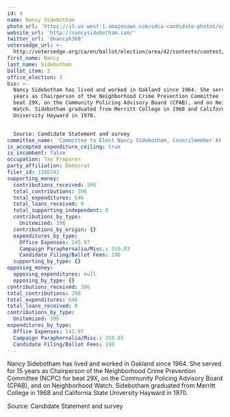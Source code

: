 ```yaml
---
id: 4
name: Nancy Sidebotham
photo_url: 'https://s3-us-west-1.amazonaws.com/odca-candidate-photos/nancy-sidebotham2.png'
website_url: 'http://nancysidebotham.com/'
twitter_url: '@nancy6368'
votersedge_url: >-
  http://votersedge.org/ca/en/ballot/election/area/42/contests/contest/13234/candidate/130754?&county=Alameda%20County&election_authority_id=1
first_name: Nancy
last_name: Sidebotham
ballot_item: 3
office_election: 3
bio: >-
  Nancy Sidebotham has lived and worked in Oakland since 1964. She served for 15
  years as Chairperson of the Neighborhood Crime Prevention Committee (NCPC) for
  beat 29X, on the Community Policing Advisory Board (CPAB), and on Neighborhood
  Watch. Sidebotham graduated from Merritt College in 1968 and California State
  University Hayward in 1970. 


  Source: Candidate Statement and survey
committee_name: 'Committee to Elect Nancy Sidebotham, Councilmember At Large, 2016'
is_accepted_expenditure_ceiling: true
is_incumbent: false
occupation: Tax Preparer
party_affiliation: Democrat
filer_id: 1386741
supporting_money:
  contributions_received: 396
  total_contributions: 396
  total_expenditures: 646
  total_loans_received: 0
  total_supporting_independent: 0
  contributions_by_type:
    Unitemized: 396
  contributions_by_origin: {}
  expenditures_by_type:
    Office Expenses: 145.97
    Campaign Paraphernalia/Misc.: 310.03
    Candidate Filing/Ballot Fees: 190
  supporting_by_type: {}
opposing_money:
  opposing_expenditures: null
  opposing_by_type: {}
contributions_received: 396
total_contributions: 396
total_expenditures: 646
total_loans_received: 0
contributions_by_type:
  Unitemized: 396
expenditures_by_type:
  Office Expenses: 145.97
  Campaign Paraphernalia/Misc.: 310.03
  Candidate Filing/Ballot Fees: 190
---
```

Nancy Sidebotham has lived and worked in Oakland since 1964. She served for 15 years as Chairperson of the Neighborhood Crime Prevention Committee (NCPC) for beat 29X, on the Community Policing Advisory Board (CPAB), and on Neighborhood Watch. Sidebotham graduated from Merritt College in 1968 and California State University Hayward in 1970. 

Source: Candidate Statement and survey